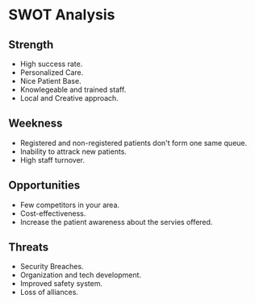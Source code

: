 # SWOT Analysis

## Strength

- High success rate.
- Personalized Care.
- Nice Patient Base.
- Knowlegeable and trained staff.
- Local and Creative approach.

## Weekness

- Registered and non-registered patients don't form one same queue.
- Inability to attrack new patients.
- High staff turnover.

## Opportunities

- Few competitors in your area.
- Cost-effectiveness.
- Increase the patient awareness about the servies offered.

## Threats

- Security Breaches.
- Organization and tech development.
- Improved safety system.
- Loss of alliances.
